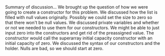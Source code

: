 Summary of discussion...
We brought up the question of how we were going to create a constructor for this problem. We discussed how the list is filled with null values originally. Possibly we could set the size to zero so that there won't be null values. We discussed private variables and whether or not we needed to use them for our constructors. We might be able to just input zero into the constructors and get rid of the preassigned value. The constructor would call the superarray initial capacity constructor with an initial capacity of zero. We discussed the syntax of our constructors and the holder. Nulls are bad, so we should start at zero.
